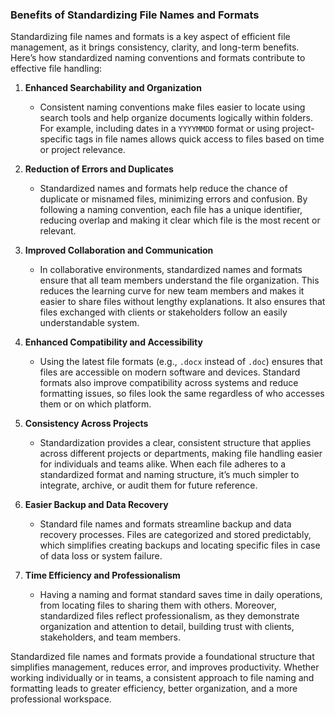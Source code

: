 ### Benefits of Standardizing File Names and Formats

Standardizing file names and formats is a key aspect of efficient file management, as it brings consistency, clarity, and long-term benefits. Here’s how standardized naming conventions and formats contribute to effective file handling:

1. **Enhanced Searchability and Organization**
   - Consistent naming conventions make files easier to locate using search tools and help organize documents logically within folders. For example, including dates in a `YYYYMMDD` format or using project-specific tags in file names allows quick access to files based on time or project relevance.

2. **Reduction of Errors and Duplicates**
   - Standardized names and formats help reduce the chance of duplicate or misnamed files, minimizing errors and confusion. By following a naming convention, each file has a unique identifier, reducing overlap and making it clear which file is the most recent or relevant.

3. **Improved Collaboration and Communication**
   - In collaborative environments, standardized names and formats ensure that all team members understand the file organization. This reduces the learning curve for new team members and makes it easier to share files without lengthy explanations. It also ensures that files exchanged with clients or stakeholders follow an easily understandable system.

4. **Enhanced Compatibility and Accessibility**
   - Using the latest file formats (e.g., `.docx` instead of `.doc`) ensures that files are accessible on modern software and devices. Standard formats also improve compatibility across systems and reduce formatting issues, so files look the same regardless of who accesses them or on which platform.

5. **Consistency Across Projects**
   - Standardization provides a clear, consistent structure that applies across different projects or departments, making file handling easier for individuals and teams alike. When each file adheres to a standardized format and naming structure, it’s much simpler to integrate, archive, or audit them for future reference.

6. **Easier Backup and Data Recovery**
   - Standard file names and formats streamline backup and data recovery processes. Files are categorized and stored predictably, which simplifies creating backups and locating specific files in case of data loss or system failure.

7. **Time Efficiency and Professionalism**
   - Having a naming and format standard saves time in daily operations, from locating files to sharing them with others. Moreover, standardized files reflect professionalism, as they demonstrate organization and attention to detail, building trust with clients, stakeholders, and team members.

Standardized file names and formats provide a foundational structure that simplifies management, reduces error, and improves productivity. Whether working individually or in teams, a consistent approach to file naming and formatting leads to greater efficiency, better organization, and a more professional workspace.
